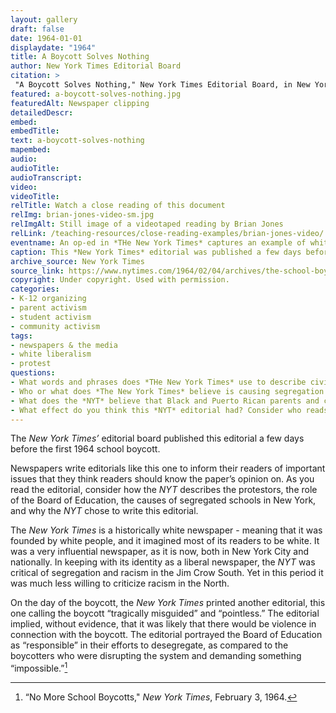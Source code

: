 ```yaml
--- 
layout: gallery
draft: false
date: 1964-01-01
displaydate: "1964"
title: A Boycott Solves Nothing
author: New York Times Editorial Board
citation: >
 "A Boycott Solves Nothing," New York Times Editorial Board, in New York City Civil Rights History Project, Accessed: [Month Day, Year], https://nyccivilrightshistory.org/gallery/a-boycott-solves-nothing.
featured: a-boycott-solves-nothing.jpg
featuredAlt: Newspaper clipping
detailedDescr: 
embed: 
embedTitle: 
text: a-boycott-solves-nothing
mapembed: 
audio: 
audioTitle: 
audioTranscript: 
video: 
videoTitle:
relTitle: Watch a close reading of this document
relImg: brian-jones-video-sm.jpg
relImgAlt: Still image of a videotaped reading by Brian Jones
relLink: /teaching-resources/close-reading-examples/brian-jones-video/
eventname: An op-ed in *THe New York Times* captures an example of white, liberal New Yorkers' resistance to desegregation. 
caption: This *New York Times* editorial was published a few days before the February 3, 1954 boycott. It captures one example of white, liberal New Yorkers' resistance to desegregation. 
archive_source: New York Times
source_link: https://www.nytimes.com/1964/02/04/archives/the-school-boycott.html
copyright: Under copyright. Used with permission.
categories: 
- K-12 organizing
- parent activism
- student activism
- community activism
tags: 
- newspapers & the media
- white liberalism
- protest
questions:
- What words and phrases does *THe New York Times* use to describe civil rights activists and Black and Latinx parents and children? What words and phrases does the New York Times use to describe the mayor and the Board of Education? 
- Who or what does *The New York Times* believe is causing segregation in New York, or interfering with desegregation? 
- What does the *NYT* believe that Black and Puerto Rican parents and children should do to improve education? How does this editorial in *The New York Times* compare to the coverage of the boycott by the *Amsterdam News*? [link to that document set here] 
- What effect do you think this *NYT* editorial had? Consider who reads the *NYT* and how many people read it.
--- 
```

 
The *New York Times’* editorial board published this editorial a few days before the first 1964 school boycott.

Newspapers write editorials like this one to inform their readers of important issues that they think readers should know the paper’s opinion on. As you read the editorial, consider how the *NYT* describes the protestors, the role of the Board of Education, the causes of segregated schools in New York, and why the *NYT* chose to write this editorial.

The *New York Times* is a historically white newspaper - meaning that it was founded by white people, and it imagined most of its readers to be white. It was a very influential newspaper, as it is now, both in New York City and nationally. In keeping with its identity as a liberal newspaper, the *NYT* was critical of segregation and racism in the Jim Crow South. Yet in this period it was much less willing to criticize racism in the North.

On the day of the boycott, the *New York Times* printed another editorial, this one calling the boycott “tragically misguided” and “pointless.” The editorial implied, without evidence, that it was likely that there would be violence in connection with the boycott. The editorial portrayed the Board of Education as “responsible” in their efforts to desegregate, as compared to the boycotters who were disrupting the system and demanding something “impossible.”[^1]

[^1]: “No More School Boycotts," *New York Times*, February 3, 1964.
